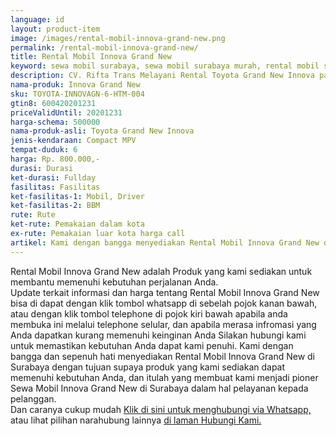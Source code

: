 ```yaml
---
language: id
layout: product-item
image: /images/rental-mobil-innova-grand-new.png
permalink: /rental-mobil-innova-grand-new/
title: Rental Mobil Innova Grand New
keyword: sewa mobil surabaya, sewa mobil surabaya murah, rental mobil surabaya, rental mobil surabaya murah, riftatrans, CV. Rifta Trans, riftatrans.com, sewa mobil di surabaya, rental mobil di surabaya
description: CV. Rifta Trans Melayani Rental Toyota Grand New Innova paling Murah dan terpercaya di Jawa timur Hubungi kami Call/WA di 082257523695
nama-produk: Innova Grand New
sku: TOYOTA-INNOVAGN-6-HTM-004
gtin8: 600420201231
priceValidUntil: 20201231
harga-schema: 500000
nama-produk-asli: Toyota Grand New Innova
jenis-kendaraan: Compact MPV
tempat-duduk: 6
harga: Rp. 800.000,-
durasi: Durasi
ket-durasi: Fullday
fasilitas: Fasilitas
ket-fasilitas-1: Mobil, Driver
ket-fasilitas-2: BBM
rute: Rute
ket-rute: Pemakaian dalam kota
ex-rute: Pemakaian luar kota harga call
artikel: Kami dengan bangga menyediakan Rental Mobil Innova Grand New di Surabaya dengan tujuan supaya produk yang kami sediakan dapat memenuhi kebutuhan Anda, dan kami adalah pioner Sewa Mobil Innova Grand New di Surabaya yang menggunakan teknologi online serta dalam hal pelayanan kepada pelanggan.
---
```

Rental Mobil Innova Grand New adalah Produk yang kami sediakan untuk membantu memenuhi kebutuhan perjalanan Anda.<br>Update terkait informasi dan harga tentang Rental Mobil Innova Grand New bisa di dapat dengan klik tombol whatsapp di sebelah pojok kanan bawah, atau dengan klik tombol telephone di pojok kiri bawah apabila anda membuka ini melalui telephone selular, dan apabila merasa infromasi yang Anda dapatkan kurang memenuhi keinginan Anda Silakan hubungi kami untuk memastikan kebutuhan Anda dapat kami penuhi. Kami dengan bangga dan sepenuh hati menyediakan Rental Mobil Innova Grand New di Surabaya dengan tujuan supaya produk yang kami sediakan dapat memenuhi kebutuhan Anda, dan itulah yang membuat kami menjadi pioner Sewa Mobil Innova Grand New di Surabaya dalam hal pelayanan kepada pelanggan.<br>
Dan caranya cukup mudah <a href="https://web.whatsapp.com/send?phone=6282257523695&text=Hallo,%20CS%20riftatrans.com">Klik di sini untuk menghubungi via Whatsapp,</a> atau lihat pilihan narahubung lainnya <a href="/kontak-kami/">di laman Hubungi Kami.</a>